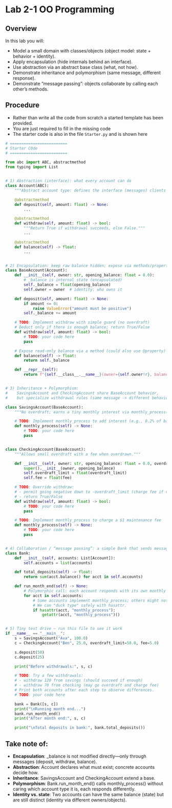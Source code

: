 # Lab 2-1 OO Programming

## Overview

In this lab you will:
- Model a small domain with classes/objects (object model: state + behavior + identity).
- Apply encapsulation (hide internals behind an interface).
- Use abstraction via an abstract base class (what, not how).
- Demonstrate inheritance and polymorphism (same message, different response).
- Demonstrate “message passing”: objects collaborate by calling each other’s methods.

## Procedure

- Rather than write all the code from scratch a started template has been provided. 
- You are just required to fill in the missing code
- The starter code is also in the file `Starter.py` and is shown here

```python
# =========================
# Starter C0de
# =========================

from abc import ABC, abstractmethod
from typing import List


# 1) Abstraction (interface): what every account can do
class Account(ABC):
    """Abstract account type: defines the interface (messages) clients can send."""

    @abstractmethod
    def deposit(self, amount: float) -> None:
        ...

    @abstractmethod
    def withdraw(self, amount: float) -> bool:
        """Return True if withdrawal succeeds, else False."""
        ...

    @abstractmethod
    def balance(self) -> float:
        ...


# 2) Encapsulation: keep raw balance hidden; expose via methods/properties
class BaseAccount(Account):
    def __init__(self, owner: str, opening_balance: float = 0.0):
        # _balance is internal state (encapsulated)
        self._balance = float(opening_balance)
        self.owner = owner  # identity: who owns it

    def deposit(self, amount: float) -> None:
        if amount <= 0:
            raise ValueError("amount must be positive")
        self._balance += amount

    # TODO: Implement withdraw with simple guard (no overdraft)
    # Deduct only if there is enough balance; return True/False
    def withdraw(self, amount: float) -> bool:
        # TODO: your code here
        pass

    # Expose read-only balance via a method (could also use @property)
    def balance(self) -> float:
        return self._balance

    def __repr__(self):
        return f"{self.__class__.__name__}(owner={self.owner!r}, balance={self._balance:.2f})"


# 3) Inheritance + Polymorphism:
#    SavingsAccount and CheckingAccount share BaseAccount behavior,
#    but specialize withdrawal rules (same message -> different behavior).

class SavingsAccount(BaseAccount):
    """No overdraft; earns a tiny monthly interest via monthly_process()."""

    # TODO: Implement monthly_process to add interest (e.g., 0.2% of balance)
    def monthly_process(self) -> None:
        # TODO: your code here
        pass


class CheckingAccount(BaseAccount):
    """Allows small overdraft with a fee when overdrawn."""

    def __init__(self, owner: str, opening_balance: float = 0.0, overdraft_limit: float = 50.0, fee: float = 5.0):
        super().__init__(owner, opening_balance)
        self.overdraft_limit = float(overdraft_limit)
        self.fee = float(fee)

    # TODO: Override withdraw:
    # - permit going negative down to -overdraft_limit (charge fee if crosses below 0)
    # - return True/False
    def withdraw(self, amount: float) -> bool:
        # TODO: your code here
        pass

    # TODO: Implement monthly_process to charge a $1 maintenance fee
    def monthly_process(self) -> None:
        # TODO: your code here
        pass


# 4) Collaboration / “message passing”: a simple Bank that sends messages to accounts
class Bank:
    def __init__(self, accounts: List[Account]):
        self.accounts = list(accounts)

    def total_deposits(self) -> float:
        return sum(acct.balance() for acct in self.accounts)

    def run_month_end(self) -> None:
        # Polymorphic call: each account responds with its own monthly behavior
        for acct in self.accounts:
            # Some accounts implement monthly_process; others might not.
            # We can "duck type" safely with hasattr.
            if hasattr(acct, "monthly_process"):
                getattr(acct, "monthly_process")()


# 5) Tiny test drive — run this file to see it work
if __name__ == "__main__":
    s = SavingsAccount("Ava", 100.0)
    c = CheckingAccount("Ben", 25.0, overdraft_limit=50.0, fee=5.0)

    s.deposit(50)
    c.deposit(25)

    print("Before withdrawals:", s, c)

    # TODO: Try a few withdrawals:
    # - withdraw 120 from savings (should succeed if enough)
    # - withdraw 70 from checking (may go overdraft and charge fee)
    # Print both accounts after each step to observe differences.
    # TODO: your code here

    bank = Bank([s, c])
    print("\nRunning month end...")
    bank.run_month_end()
    print("After month end:", s, c)

    print("\nTotal deposits in bank:", bank.total_deposits())

```

## Take note of:

- **Encapsulation**: _balance is not modified directly—only through messages (deposit, withdraw, balance).
- **Abstraction**: Account declares what must exist; concrete accounts decide how.
- **Inheritance**: SavingsAccount and CheckingAccount extend a base.
- **Polymorphism**: Bank.run_month_end() calls monthly_process() without caring which account type it is, each responds differently.
- **Identity vs. state**: Two accounts can have the same balance (state) but are still distinct (identity via different owners/objects).
